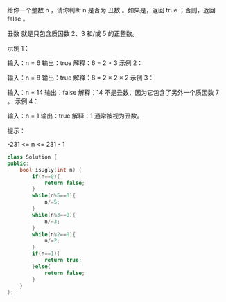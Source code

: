 给你一个整数 n ，请你判断 n 是否为 丑数 。如果是，返回 true ；否则，返回 false 。

丑数 就是只包含质因数 2、3 和/或 5 的正整数。

 

示例 1：

输入：n = 6
输出：true
解释：6 = 2 × 3
示例 2：

输入：n = 8
输出：true
解释：8 = 2 × 2 × 2
示例 3：

输入：n = 14
输出：false
解释：14 不是丑数，因为它包含了另外一个质因数 7 。
示例 4：

输入：n = 1
输出：true
解释：1 通常被视为丑数。


提示：

-231 <= n <= 231 - 1

```cpp
class Solution {
public:
    bool isUgly(int n) {
        if(n==0){
            return false;
        }
        while(n%5==0){
            n/=5;
        }
        while(n%3==0){
            n/=3;
        }
        while(n%2==0){
            n/=2;
        }
        if(n==1){
            return true;
        }else{
            return false;
        }
    }
};
```

